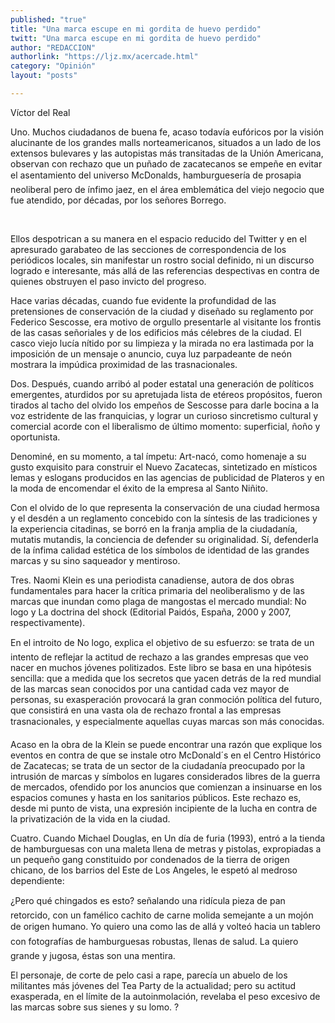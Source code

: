 ```yaml
---
published: "true"
title: "Una marca escupe en mi gordita de huevo perdido"
twitt: "Una marca escupe en mi gordita de huevo perdido"
author: "REDACCION"
authorlink: "https://ljz.mx/acercade.html"
category: "Opinión"
layout: "posts"

---
```



  Víctor del Real



   Uno. Muchos ciudadanos de buena fe, acaso todavía eufóricos por la visión alucinante de los grandes malls norteamericanos, situados a un lado de los extensos bulevares y las autopistas más transitadas de la Unión Americana, observan con rechazo que un puñado de zacatecanos se empeñe en evitar el asentamiento del universo McDonalds, hamburguesería de prosapia neoliberal pero de ínfimo jaez, en el área emblemática del viejo negocio que fue atendido, por décadas, por los señores Borrego.


 


  Ellos despotrican a su manera en el espacio reducido del Twitter y en el apresurado garabateo de las secciones de correspondencia de los periódicos locales, sin manifestar un rostro social definido, ni un discurso logrado e interesante, más allá de las referencias despectivas en contra de quienes obstruyen el paso invicto del progreso.



  Hace varias décadas, cuando fue evidente la profundidad de las pretensiones de conservación de la ciudad y diseñado su reglamento por Federico Sescosse, era motivo de orgullo presentarle al visitante los frontis de las casas señoriales y de los edificios más célebres de la ciudad. El casco viejo lucía nítido por su limpieza y la mirada no era lastimada por la imposición de un mensaje o anuncio, cuya luz parpadeante de neón mostrara la impúdica proximidad de las trasnacionales.



  Dos. Después, cuando arribó al poder estatal una generación de políticos emergentes, aturdidos por su apretujada lista de etéreos propósitos, fueron tirados al tacho del olvido los empeños de Sescosse para darle bocina a la voz estridente de las franquicias, y lograr un curioso sincretismo cultural y comercial acorde con el liberalismo de último momento: superficial, ñoño y oportunista.



  Denominé, en su momento, a tal ímpetu: Art-nacó, como homenaje a su gusto exquisito para construir el Nuevo Zacatecas, sintetizado en místicos lemas y eslogans producidos en las agencias de publicidad de Plateros y en la moda de encomendar el éxito de la empresa al Santo Niñito.



  Con el olvido de lo que representa la conservación de una ciudad hermosa y el desdén a un reglamento concebido con la síntesis de las tradiciones y la experiencia citadinas, se borró en la franja amplia de la ciudadanía, mutatis mutandis, la conciencia de defender su originalidad. Sí, defenderla de la ínfima calidad estética de los símbolos de identidad de las grandes marcas y su sino saqueador y mentiroso.



  Tres. Naomi Klein es una periodista canadiense, autora de dos obras fundamentales para hacer la crítica primaria del neoliberalismo y de las marcas que inundan como plaga de mangostas el mercado mundial: No logo y La doctrina del shock (Editorial Paidós, España, 2000 y 2007, respectivamente).



  En el introito de No logo, explica el objetivo de su esfuerzo: se trata de un intento de reflejar la actitud de rechazo a las grandes empresas que veo nacer en muchos jóvenes politizados. Este libro se basa en una hipótesis sencilla: que a medida que los secretos que yacen detrás de la red mundial de las marcas sean conocidos por una cantidad cada vez mayor de personas, su exasperación provocará la gran conmoción política del futuro, que consistirá en una vasta ola de rechazo frontal a las empresas trasnacionales, y especialmente aquellas cuyas marcas son más conocidas.



  Acaso en la obra de la Klein se puede encontrar una razón que explique los eventos en contra de que se instale otro McDonald´s en el Centro Histórico de Zacatecas; se trata de un sector de la ciudadanía preocupado por la intrusión de marcas y símbolos en lugares considerados libres de la guerra de mercados, ofendido por los anuncios que comienzan a insinuarse en los espacios comunes y hasta en los sanitarios públicos. Este rechazo es, desde mi punto de vista, una expresión incipiente de la lucha en contra de la privatización de la vida en la ciudad.



  Cuatro. Cuando Michael Douglas, en Un día de furia (1993), entró a la tienda de hamburguesas con una maleta llena de metras y pistolas, expropiadas a un pequeño gang constituido por condenados de la tierra de origen chicano, de los barrios del Este de Los Angeles, le espetó al medroso dependiente:



  ¿Pero qué chingados es esto? señalando una ridícula pieza de pan retorcido, con un famélico cachito de carne molida semejante a un mojón de origen humano. Yo quiero una como las de allá y volteó hacia un tablero con fotografías de hamburguesas robustas, llenas de salud. La quiero grande y jugosa, éstas son una mentira.



  El personaje, de corte de pelo casi a rape, parecía un abuelo de los militantes más jóvenes del Tea Party de la actualidad; pero su actitud exasperada, en el límite de la autoinmolación, revelaba el peso excesivo de las marcas sobre sus sienes y su lomo. ?

